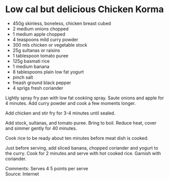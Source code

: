 # Low cal but delicious Chicken Korma

* 450g skinless, boneless, chicken breast cubed
* 2 medium onions chopped
* 1 medium apple chopped
* 4 teaspoons mild curry powder
* 300 mls chicken or vegetable stock
* 25g sultanas or raisins
* 1 tablespoon tomato puree
* 125g basmati rice
* 1 medium banana
* 8 tablespoons plain low fat yogurt
* pinch salt
* freash ground black pepper
* 4 sprigs fresh coriander

Lightly spray fry pan with low fat cookiing spray. Saute onions and apple for 4 minutes.  Add curry powder and cook a few moments longer.

Add chicken and stir fry for 3-4 minutes until sealed.

Add stock, sultanas, and tomato puree.  Bring to boil.  Reduce heat, cover and simmer gently for 40 minutes.

Cook rice to be ready about ten minutes before meat dish is cooked.

Just before serving, add sliced banana, chopped coriander and yogurt to the curry.  Cook for 2 minutes and serve with hot cooked rice.  Garnish with coriander.


Comments: Serves 4 
5 points per serve  
Source: Internet

